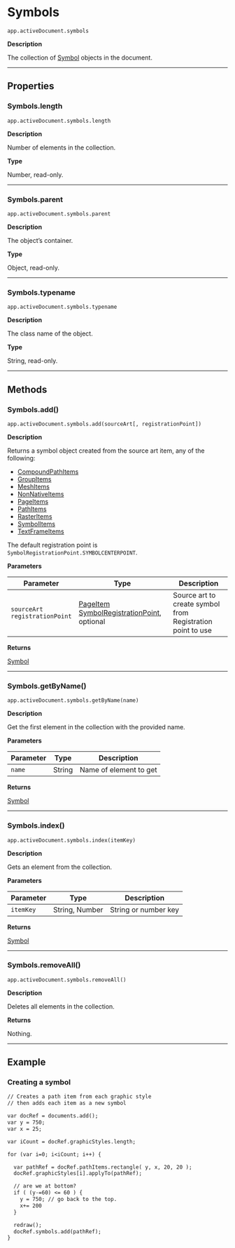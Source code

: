 # Symbols

`app.activeDocument.symbols`

**Description**

The collection of [Symbol](Symbol.md#jsobjref-symbol) objects in the document.

---

## Properties

### Symbols.length

`app.activeDocument.symbols.length`

**Description**

Number of elements in the collection.

**Type**

Number, read-only.

---

### Symbols.parent

`app.activeDocument.symbols.parent`

**Description**

The object’s container.

**Type**

Object, read-only.

---

### Symbols.typename

`app.activeDocument.symbols.typename`

**Description**

The class name of the object.

**Type**

String, read-only.

---

## Methods

### Symbols.add()

`app.activeDocument.symbols.add(sourceArt[, registrationPoint])`

**Description**

Returns a symbol object created from the source art item, any of the following:

- [CompoundPathItems](CompoundPathItems.md#jsobjref-compoundpathitems)
- [GroupItems](GroupItems.md#jsobjref-groupitems)
- [MeshItems](MeshItems.md#jsobjref-meshitems)
- [NonNativeItems](NonNativeItems.md#jsobjref-nonnativeitems)
- [PageItems](PageItems.md#jsobjref-pageitems)
- [PathItems](PathItems.md#jsobjref-pathitems)
- [RasterItems](RasterItems.md#jsobjref-rasteritems)
- [SymbolItems](SymbolItems.md#jsobjref-symbolitems)
- [TextFrameItems](TextFrameItems.md#jsobjref-textframeitems)

The default registration point is `SymbolRegistrationPoint.SYMBOLCENTERPOINT`.

**Parameters**

| Parameter                           | Type                                                                                                                                                           | Description                                                    |
|-------------------------------------|----------------------------------------------------------------------------------------------------------------------------------------------------------------|----------------------------------------------------------------|
| `sourceArt`<br/>`registrationPoint` | [PageItem](PageItem.md#jsobjref-pageitem)<br/>[SymbolRegistrationPoint](scripting-constants.md#jsobjref-scripting-constants-symbolregistrationpoint), optional | Source art to create symbol from<br/>Registration point to use |

**Returns**

[Symbol](Symbol.md#jsobjref-symbol)

---

### Symbols.getByName()

`app.activeDocument.symbols.getByName(name)`

**Description**

Get the first element in the collection with the provided name.

**Parameters**

| Parameter   | Type   | Description            |
|-------------|--------|------------------------|
| `name`      | String | Name of element to get |

**Returns**

[Symbol](Symbol.md#jsobjref-symbol)

---

### Symbols.index()

`app.activeDocument.symbols.index(itemKey)`

**Description**

Gets an element from the collection.

**Parameters**

| Parameter   | Type           | Description          |
|-------------|----------------|----------------------|
| `itemKey`   | String, Number | String or number key |

**Returns**

[Symbol](Symbol.md#jsobjref-symbol)

---

### Symbols.removeAll()

`app.activeDocument.symbols.removeAll()`

**Description**

Deletes all elements in the collection.

**Returns**

Nothing.

---

## Example

### Creating a symbol

```default
// Creates a path item from each graphic style
// then adds each item as a new symbol

var docRef = documents.add();
var y = 750;
var x = 25;

var iCount = docRef.graphicStyles.length;

for (var i=0; i<iCount; i++) {

  var pathRef = docRef.pathItems.rectangle( y, x, 20, 20 );
  docRef.graphicStyles[i].applyTo(pathRef);

  // are we at bottom?
  if ( (y-=60) <= 60 ) {
    y = 750; // go back to the top.
    x+= 200
  }

  redraw();
  docRef.symbols.add(pathRef);
}
```
